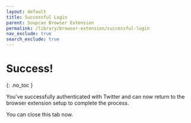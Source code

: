 ```yaml
---
layout: default
title: Successful Login
parent: Soupcan Browser Extension
permalink: /library/browser-extension/successful-login
nav_exclude: true
search_exclude: true
---
```


# Success!
{: .no_toc }

You've successfully authenticated with Twitter and can now return to the browser extension setup to complete the process.

You can close this tab now.

